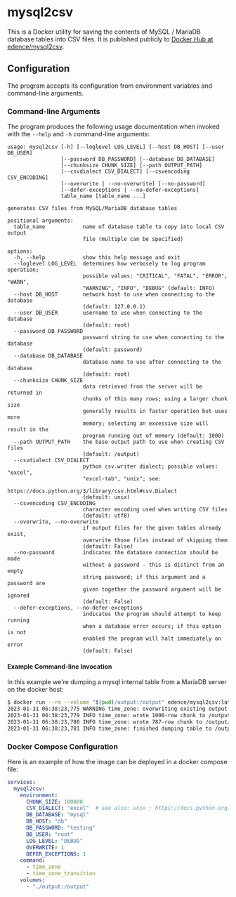 # mysql2csv

This is a Docker utility for saving the contents of MySQL / MariaDB database
tables into CSV files. It is published publicly to
[Docker Hub at edence/mysql2csv](https://hub.docker.com/r/edence/mysql2csv).

## Configuration

The program accepts its configuration from environment variables and
command-line arguments.

### Command-line Arguments

The program produces the following usage documentation when invoked with the
`--help` and `-h` command-line arguments:

```
usage: mysql2csv [-h] [--loglevel LOG_LEVEL] [--host DB_HOST] [--user DB_USER]
                 [--password DB_PASSWORD] [--database DB_DATABASE]
                 [--chunksize CHUNK_SIZE] [--path OUTPUT_PATH]
                 [--csvdialect CSV_DIALECT] [--csvencoding CSV_ENCODING]
                 [--overwrite | --no-overwrite] [--no-password]
                 [--defer-exceptions | --no-defer-exceptions]
                 table_name [table_name ...]

generates CSV files from MySQL/MariaDB database tables

positional arguments:
  table_name            name of database table to copy into local CSV output
                        file (multiple can be specified)

options:
  -h, --help            show this help message and exit
  --loglevel LOG_LEVEL  determines how verbosely to log program operation;
                        possible values: "CRITICAL", "FATAL", "ERROR", "WARN",
                        "WARNING", "INFO", "DEBUG" (default: INFO)
  --host DB_HOST        network host to use when connecting to the database
                        (default: 127.0.0.1)
  --user DB_USER        username to use when connecting to the database
                        (default: root)
  --password DB_PASSWORD
                        password string to use when connecting to the database
                        (default: password)
  --database DB_DATABASE
                        database name to use after connecting to the database
                        (default: root)
  --chunksize CHUNK_SIZE
                        data retrieved from the server will be returned in
                        chunks of this many rows; using a larger chunk size
                        generally results in faster operation but uses more
                        memory; selecting an excessive size will result in the
                        program running out of memory (default: 1000)
  --path OUTPUT_PATH    the base output path to use when creating CSV files
                        (default: /output)
  --csvdialect CSV_DIALECT
                        python csv.writer dialect; possible values: "excel",
                        "excel-tab", "unix"; see:
                        https://docs.python.org/3/library/csv.html#csv.Dialect
                        (default: unix)
  --csvencoding CSV_ENCODING
                        character encoding used when writing CSV files
                        (default: utf8)
  --overwrite, --no-overwrite
                        if output files for the given tables already exist,
                        overwrite those files instead of skipping them
                        (default: False)
  --no-password         indicates the database connection should be made
                        without a password - this is distinct from an empty
                        string password; if this argument and a password are
                        given together the password argument will be ignored
                        (default: False)
  --defer-exceptions, --no-defer-exceptions
                        indicates the program should attempt to keep running
                        when a database error occurs; if this option is not
                        enabled the program will halt immediately on error
                        (default: False)
```

#### Example Command-line Invocation

In this example we're dumping a mysql internal table from a MariaDB server on the docker host:

```sh
$ docker run --rm --volume "$(pwd)/output:/output" edence/mysql2csv:latest --host host.docker.internal --user root --password testing --database mysql --overwrite time_zone
2023-01-31 06:38:23,775 WARNING time_zone: overwriting existing output file /output/time_zone.csv
2023-01-31 06:38:23,779 INFO time_zone: wrote 1000-row chunk to /output/time_zone.csv
2023-01-31 06:38:23,780 INFO time_zone: wrote 787-row chunk to /output/time_zone.csv
2023-01-31 06:38:23,781 INFO time_zone: finished dumping table to /output/time_zone.csv (1787 rows)
```

### Docker Compose Configuration

Here is an example of how the image can be deployed in a docker compose file:

```yaml
services:
  mysql2csv:
    environment:
      CHUNK_SIZE: 100000
      CSV_DIALECT: "excel"  # see also: unix ; https://docs.python.org/3/library/csv.html
      DB_DATABASE: "mysql"
      DB_HOST: "db"
      DB_PASSWORD: "testing"
      DB_USER: "root"
      LOG_LEVEL: "DEBUG"
      OVERWRITE: 1
      DEFER_EXCEPTIONS: 1
    command:
      - time_zone
      - time_zone_transition
    volumes:
      - "./output:/output"
```
